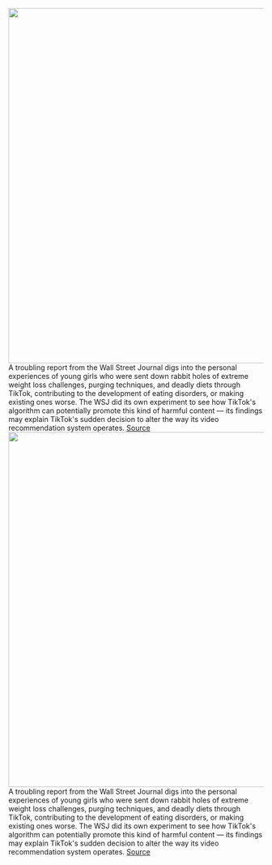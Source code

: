<img src='https://cdn.vox-cdn.com/thumbor/AOgPj-_UKLqORIl3HBV2VjgVWxE=/0x0:2040x1360/1200x800/filters:focal(857x517:1183x843)/cdn.vox-cdn.com/uploads/chorus_image/image/70291286/acastro_200713_1777_tikTok_0001.0.0.jpg' width='700px' /><br/>
A troubling report from the Wall Street Journal digs into the personal experiences of young girls who were sent down rabbit holes of extreme weight loss challenges, purging techniques, and deadly diets through TikTok, contributing to the development of eating disorders, or making existing ones worse. The WSJ did its own experiment to see how TikTok's algorithm can potentially promote this kind of harmful content — its findings may explain TikTok's sudden decision to alter the way its video recommendation system operates.
<a href='https://www.theverge.com/2021/12/18/22843606/tiktok-wsj-algorithm-change-eating-disorder'> Source <a/><img src='https://cdn.vox-cdn.com/thumbor/AOgPj-_UKLqORIl3HBV2VjgVWxE=/0x0:2040x1360/1200x800/filters:focal(857x517:1183x843)/cdn.vox-cdn.com/uploads/chorus_image/image/70291286/acastro_200713_1777_tikTok_0001.0.0.jpg' width='700px' /><br/>
A troubling report from the Wall Street Journal digs into the personal experiences of young girls who were sent down rabbit holes of extreme weight loss challenges, purging techniques, and deadly diets through TikTok, contributing to the development of eating disorders, or making existing ones worse. The WSJ did its own experiment to see how TikTok's algorithm can potentially promote this kind of harmful content — its findings may explain TikTok's sudden decision to alter the way its video recommendation system operates.
<a href='https://www.theverge.com/2021/12/18/22843606/tiktok-wsj-algorithm-change-eating-disorder'> Source <a/>